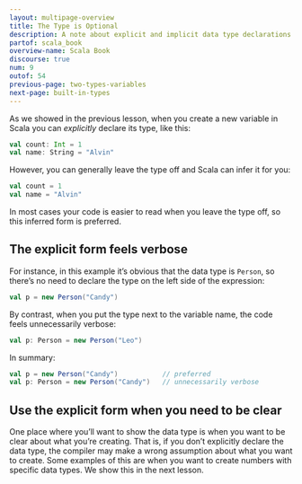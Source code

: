 ```yaml
---
layout: multipage-overview
title: The Type is Optional
description: A note about explicit and implicit data type declarations in Scala.
partof: scala_book
overview-name: Scala Book
discourse: true
num: 9
outof: 54
previous-page: two-types-variables
next-page: built-in-types
---
```



As we showed in the previous lesson, when you create a new variable in Scala you can *explicitly* declare its type, like this:

```scala
val count: Int = 1
val name: String = "Alvin"
```

However, you can generally leave the type off and Scala can infer it for you:

```scala
val count = 1
val name = "Alvin"
```

In most cases your code is easier to read when you leave the type off, so this inferred form is preferred.



## The explicit form feels verbose

For instance, in this example it’s obvious that the data type is `Person`, so there’s no need to declare the type on the left side of the expression:

```scala
val p = new Person("Candy")
```

By contrast, when you put the type next to the variable name, the code feels unnecessarily verbose:

```scala
val p: Person = new Person("Leo")
```

In summary:

```scala
val p = new Person("Candy")           // preferred
val p: Person = new Person("Candy")   // unnecessarily verbose
```


## Use the explicit form when you need to be clear

One place where you’ll want to show the data type is when you want to be clear about what you’re creating. That is, if you don’t explicitly declare the data type, the compiler may make a wrong assumption about what you want to create. Some examples of this are when you want to create numbers with specific data types. We show this in the next lesson.










